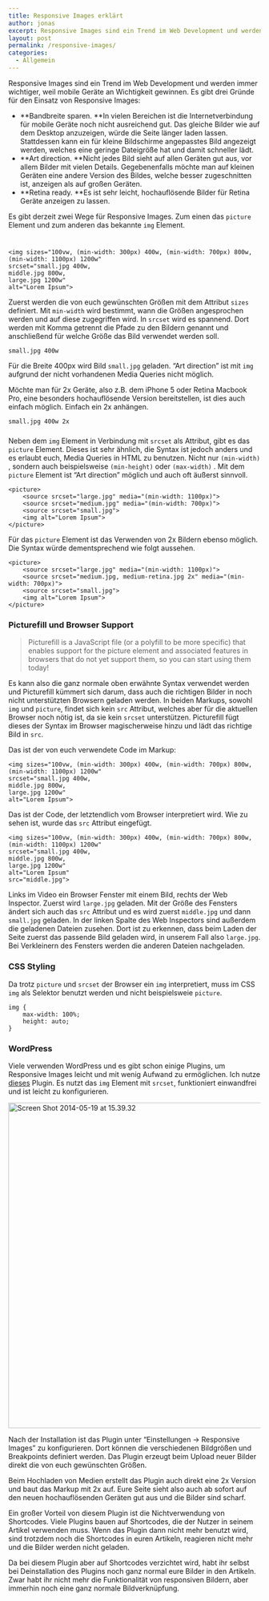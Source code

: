 ```yaml
---
title: Responsive Images erklärt
author: jonas
excerpt: Responsive Images sind ein Trend im Web Development und werden immer wichtiger, weil mobile Geräte an Wichtigkeit gewinnen. Es gibt drei Gründe für den Einsatz von Responsive Images. Es wird erklärt, wie Responsive Images zu nutzen sind.
layout: post
permalink: /responsive-images/
categories:
  - Allgemein
---
```

Responsive Images sind ein Trend im Web Development und werden immer wichtiger, weil mobile Geräte an Wichtigkeit gewinnen. Es gibt drei Gründe für den Einsatz von Responsive Images:

  * **Bandbreite sparen. **In vielen Bereichen ist die Internetverbindung für mobile Geräte noch nicht ausreichend gut. Das gleiche Bilder wie auf dem Desktop anzuzeigen, würde die Seite länger laden lassen. Stattdessen kann ein für kleine Bildschirme angepasstes Bild angezeigt werden, welches eine geringe Dateigröße hat und damit schneller lädt.
  * **Art direction. **Nicht jedes Bild sieht auf allen Geräten gut aus, vor allem Bilder mit vielen Details. Gegebenenfalls möchte man auf kleinen Geräten eine andere Version des Bildes, welche besser zugeschnitten ist, anzeigen als auf großen Geräten.
  * **Retina ready. **Es ist sehr leicht, hochauflösende Bilder für Retina Geräte anzeigen zu lassen.

Es gibt derzeit zwei Wege für Responsive Images. Zum einen das `picture` Element und zum anderen das bekannte `img` Element.

### <img>

<pre><code class=" language-markup">&lt;img sizes="100vw, (min-width: 300px) 400w, (min-width: 700px) 800w, (min-width: 1100px) 1200w"
srcset="small.jpg 400w,
middle.jpg 800w,
large.jpg 1200w"
alt="Lorem Ipsum"&gt;
</code></pre>

Zuerst werden die von euch gewünschten Größen mit dem Attribut `sizes` definiert. Mit `min-width` wird bestimmt, wann die Größen angesprochen werden und auf diese zugegriffen wird. In `srcset` wird es spannend. Dort werden mit Komma getrennt die Pfade zu den Bildern genannt und anschließend für welche Größe das Bild verwendet werden soll.

<pre><code class="language-markup">small.jpg 400w</code></pre>

Für die Breite 400px wird Bild `small.jpg` geladen. &#8220;Art direction&#8221; ist mit `img` aufgrund der nicht vorhandenen Media Queries nicht möglich.

Möchte man für 2x Geräte, also z.B. dem iPhone 5 oder Retina Macbook Pro, eine besonders hochauflösende Version bereitstellen, ist dies auch einfach möglich. Einfach ein 2x anhängen.

<pre><code class="language-markup">small.jpg 400w 2x</code></pre>

### <picture>

Neben dem `img` Element in Verbindung mit `srcset` als Attribut, gibt es das `picture` Element. Dieses ist sehr ähnlich, die Syntax ist jedoch anders und es erlaubt euch, Media Queries in HTML zu benutzen. Nicht nur `(min-width)` , sondern auch beispielsweise `(min-height)` oder `(max-width)` . Mit dem `picture` Element ist &#8220;Art direction&#8221; möglich und auch oft äußerst sinnvoll.

<pre><code class="language-markup">&lt;picture&gt;
    &lt;source srcset="large.jpg" media="(min-width: 1100px)"&gt;
    &lt;source srcset="medium.jpg" media="(min-width: 700px)"&gt;
    &lt;source srcset="small.jpg"&gt;
    &lt;img alt="Lorem Ipsum"&gt;
&lt;/picture&gt;</code></pre>

Für das `picture` Element ist das Verwenden von 2x Bildern ebenso möglich. Die Syntax würde dementsprechend wie folgt aussehen.

<pre><code class="language-markup">&lt;picture&gt;
    &lt;source srcset="large.jpg" media="(min-width: 1100px)"&gt;
    &lt;source srcset="medium.jpg, medium-retina.jpg 2x" media="(min-width: 700px)"&gt;
    &lt;source srcset="small.jpg"&gt;
    &lt;img alt="Lorem Ipsum"&gt;
&lt;/picture&gt;</code></pre>

### Picturefill und Browser Support

> Picturefill is a JavaScript file (or a polyfill to be more specific) that enables support for the picture element and associated features in browsers that do not yet support them, so you can start using them today!

Es kann also die ganz normale oben erwähnte Syntax verwendet werden und Picturefill kümmert sich darum, dass auch die richtigen Bilder in noch nicht unterstützten Browsern geladen werden. In beiden Markups, sowohl `img` und `picture`, findet sich kein `src` Attribut, welches aber für die aktuellen Browser noch nötig ist, da sie kein `srcset` unterstützen. Picturefill fügt dieses der Syntax im Browser magischerweise hinzu und lädt das richtige Bild in `src`.

Das ist der von euch verwendete Code im Markup:

<pre><code class=" language-markup">&lt;img sizes="100vw, (min-width: 300px) 400w, (min-width: 700px) 800w, (min-width: 1100px) 1200w"
srcset="small.jpg 400w,
middle.jpg 800w,
large.jpg 1200w"
alt="Lorem Ipsum"&gt;
</code></pre>

Das ist der Code, der letztendlich vom Browser interpretiert wird. Wie zu sehen ist, wurde das `src` Attribut eingefügt.

<pre><code class=" language-markup">&lt;img sizes="100vw, (min-width: 300px) 400w, (min-width: 700px) 800w, (min-width: 1100px) 1200w"
srcset="small.jpg 400w,
middle.jpg 800w,
large.jpg 1200w"
alt="Lorem Ipsum"
src="middle.jpg"&gt;</code></pre>



Links im Video ein Browser Fenster mit einem Bild, rechts der Web Inspector. Zuerst wird `large.jpg` geladen. Mit der Größe des Fensters ändert sich auch das `src` Attribut und es wird zuerst `middle.jpg` und dann `small.jpg` geladen. In der linken Spalte des Web Inspectors sind außerdem die geladenen Dateien zusehen. Dort ist zu erkennen, dass beim Laden der Seite zuerst das passende Bild geladen wird, in unserem Fall also `large.jpg`. Bei Verkleinern des Fensters werden die anderen Dateien nachgeladen.

### CSS Styling

Da trotz `picture` und `srcset` der Browser ein `img` interpretiert, muss im CSS `img` als Selektor benutzt werden und nicht beispielsweie `picture`.

<pre><code class="language-css">img {
    max-width: 100%;
    height: auto;
}
</code></pre>

### WordPress

Viele verwenden WordPress und es gibt schon einige Plugins, um Responsive Images leicht und mit wenig Aufwand zu ermöglichen. Ich nutze <a title="Responsive Images Plugin" href="https://github.com/elf02/elf02-WP-Responsive-Images---WordPress-Plugin" target="_blank">dieses</a> Plugin. Es nutzt das `img` Element mit `srcset`, funktioniert einwandfrei und ist leicht zu konfigurieren.

<img class="alignnone size-full wp-image-144" src="http://jonas.re/wp-content/uploads/2014/05/Screen-Shot-2014-05-19-at-15.39.32.png" alt="Screen Shot 2014-05-19 at 15.39.32" width="656" height="650" data-responsive="144" />

Nach der Installation ist das Plugin unter &#8220;Einstellungen -> Responsive Images&#8221; zu konfigurieren. Dort können die verschiedenen Bildgrößen und Breakpoints definiert werden. Das Plugin erzeugt beim Upload neuer Bilder direkt die von euch gewünschten Größen.

Beim Hochladen von Medien erstellt das Plugin auch direkt eine 2x Version und baut das Markup mit 2x auf. Eure Seite sieht also auch ab sofort auf den neuen hochauflösenden Geräten gut aus und die Bilder sind scharf.

Ein großer Vorteil von diesem Plugin ist die Nichtverwendung von Shortcodes. Viele Plugins bauen auf Shortcodes, die der Nutzer in seinem Artikel verwenden muss. Wenn das Plugin dann nicht mehr benutzt wird, sind trotzdem noch die Shortcodes in euren Artikeln, reagieren nicht mehr und die Bilder werden nicht geladen.

Da bei diesem Plugin aber auf Shortcodes verzichtet wird, habt ihr selbst bei Deinstallation des Plugins noch ganz normal eure Bilder in den Artikeln. Zwar habt ihr nicht mehr die Funktionalität von responsiven Bildern, aber immerhin noch eine ganz normale Bildverknüpfung.